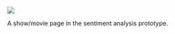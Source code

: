 ![](https://db-feed.s3.amazonaws.com/legacy/Screen_Shot_2019_06_13_at_2_11_35_PM-1560449546348.png)

A show/movie page in the sentiment analysis prototype.
